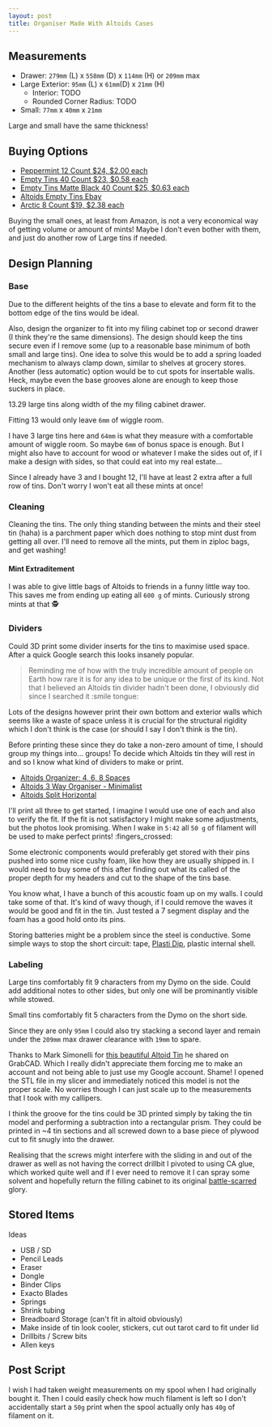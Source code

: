 ```yaml
---
layout: post
title: Organiser Made With Altoids Cases
---
```


## Measurements

- Drawer: `279mm` (L) x `558mm` (D) x `114mm` (H) or `209mm` max
- Large Exterior: `95mm` (L) x `61mm`(D) x `21mm` (H)
  - Interior: TODO
  - Rounded Corner Radius: TODO
- Small: `77mm` x `40mm` x `21mm`

Large and small have the same thickness!

## Buying Options

- [Peppermint 12 Count $24, $2.00 each](https://www.amazon.com/gp/product/B000FKQD5G)
- [Empty Tins 40 Count $23, $0.58 each](https://www.amazon.com/dp/B07HF23W4P)
- [Empty Tins Matte Black 40 Count $25, $0.63 each](https://www.amazon.com/dp/B07W6YS1T7)
- [Altoids Empty Tins Ebay](https://www.ebay.com/b/altoids-tin-empty/bn_7024728526)
- [Arctic 8 Count $19, $2.38 each](https://www.amazon.com/gp/product/B00JZLX2TG)

Buying the small ones, at least from Amazon, is not a very economical way of getting volume or amount of mints! Maybe I don't even bother with them, and just do another row of Large tins if needed.

## Design Planning

### Base

Due to the different heights of the tins a base to elevate and form fit to the bottom edge of the tins would be ideal.

Also, design the organizer to fit into my filing cabinet top or second drawer (I think they're the same dimensions). The design should keep the tins secure even if I remove some (up to a reasonable base minimum of both small and large tins). One idea to solve this would be to add a spring loaded mechanism to always clamp down, similar to shelves at grocery stores. Another (less automatic) option would be to cut spots for insertable walls. Heck, maybe even the base grooves alone are enough to keep those suckers in place.

13.29 large tins along width of the my filing cabinet drawer.

Fitting 13 would only leave `6mm` of wiggle room.

I have 3 large tins here and `64mm` is what they measure with a comfortable amount of wiggle room. So maybe `6mm` of bonus space is enough. But I might also have to account for wood or whatever I make the sides out of, if I make a design with sides, so that could eat into my real estate...

Since I already have 3 and I bought 12, I'll have at least 2 extra after a full row of tins. Don't worry I won't eat all these mints at once!

<!-- include photo showing the idea of the layout in drawer -->

### Cleaning

Cleaning the tins. The only thing standing between the mints and their steel tin (haha) is a parchment paper which does nothing to stop mint dust from getting all over. I'll need to remove all the mints, put them in ziploc bags, and get washing!

#### Mint Extraditement


<!-- photos of mints in little baggies hehe. maybe also a pile of them on my desk looking like coke... -->

I was able to give little bags of Altoids to friends in a funny little way too. This saves me from ending up eating all `600 g` of mints. Curiously strong mints at that :detective:
<!-- Give mints away to friends -->

### Dividers

Could 3D print some divider inserts for the tins to maximise used space. After a quick Google search this looks insanely popular.

> Reminding me of how with the truly incredible amount of people on Earth how rare it is for any idea to be unique or the first of its kind. Not that I believed an Altoids tin divider hadn't been done, I obviously did since I searched it :smile tongue:

Lots of the designs however print their own bottom and exterior walls which seems like a waste of space unless it is crucial for the structural rigidity which I don't think is the case (or should I say I don't think is the tin).

Before printing these since they do take a non-zero amount of time, I should group my things into... groups! To decide which Altoids tin they will rest in and so I know what kind of dividers to make or print.

- [Altoids Organizer: 4, 6, 8 Spaces](https://www.thingiverse.com/thing:1394943)
- [Altoids 3 Way Organiser - Minimalist](https://www.printables.com/model/301202-minimalist-3-way-altoids-organizer-for-t-nuts/files)
- [Altoids Split Horizontal](https://www.printables.com/model/194938-altoids-2-compartments-widthwise/files)

I'll print all three to get started, I imagine I would use one of each and also to verify the fit. If the fit is not satisfactory I might make some adjustments, but the photos look promising. When I wake in `5:42` all `50 g` of filament will be used to make perfect prints! :fingers_crossed:

Some electronic components would preferably get stored with their pins pushed into some nice cushy foam, like how they are usually shipped in. I would need to buy some of this after finding out what its called of the proper depth for my headers and cut to the shape of the tins base. 
<!-- probably should just leave these in and not glue them down -->

You know what, I have a bunch of this acoustic foam up on my walls. I could take some of that. It's kind of wavy though, if I could remove the waves it would be good and fit in the tin. Just tested a 7 segment display and the foam has a good hold onto its pins.

Storing batteries might be a problem since the steel is conductive. Some simple ways to stop the short circuit: tape, [Plasti Dip](https://www.instructables.com/Electrically-Insulated-Altoids-Tin/), plastic internal shell.

### Labeling

Large tins comfortably fit 9 characters from my Dymo on the side. Could add additional notes to other sides, but only one will be prominantly visible while stowed.

Small tins comfortably fit 5 characters from the Dymo on the short side.

Since they are only `95mm` I could also try stacking a second layer and remain under the `209mm` max drawer clearance with `19mm` to spare.

Thanks to Mark Simonelli for [this beautiful Altoid Tin](https://grabcad.com/library/altoid-tin) he shared on GrabCAD. Which I really didn't appreciate them forcing me to make an account and not being able to just use my Google account. Shame! I opened the STL file in my slicer and immediately noticed this model is not the proper scale. No worries though I can just scale up to the measurements that I took with my callipers.

I think the groove for the tins could be 3D printed simply by taking the tin model and performing a subtraction into a rectangular prism. They could be printed in ~4 tin sections and all screwed down to a base piece of plywood cut to fit snugly into the drawer.

Realising that the screws might interfere with the sliding in and out of the drawer as well as not having the correct drillbit I pivoted to using CA glue, which worked quite well and if I ever need to remove it I can spray some solvent and hopefully return the filling cabinet to its original [battle-scarred](https://totalcsgo.com/skin-conditions) glory.

## Stored Items

<!-- TODO include picture of them all labeled so that will show rather than tell. -->

Ideas

- USB / SD
- Pencil Leads
- Eraser
- Dongle
- Binder Clips
- Exacto Blades
- Springs
- Shrink tubing
- Breadboard Storage (can't fit in altoid obviously)
- Make inside of tin look cooler, stickers, cut out tarot card to fit under lid
- Drillbits / Screw bits
- Allen keys

## Post Script

I wish I had taken weight measurements on my spool when I had originally bought it. Then I could easily check how much filament is left so I don't accidentally start a `50g` print when the spool actually only has `40g` of filament on it.
